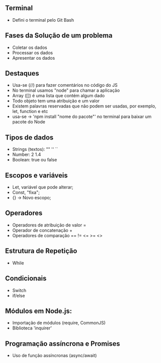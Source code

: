 ## Terminal
- Defini o terminal pelo Git Bash

## Fases da Solução de um problema
- Coletar os dados
- Processar os dados
- Apresentar os dados

## Destaques
- Usa-se (//) para fazer comentários no código do JS
- No terminal usamos "node" para chamar a aplicação
- Array ([]) é uma lista que contém algum dado
- Todo objeto tem uma atribuição e um valor
- Existem palavras reservadas que não podem ser usadas, por exemplo, let, function e etc
- usa-se -> 'npm install "nome do pacote"' no terminal para baixar um pacote do Node

## Tipos de dados
- Strings (textos): "" '' `` 
- Number: 2 1.4
- Boolean: true ou false

## Escopos e variáveis
- Let, variável que pode alterar;
- Const, "fixa";
- {} -> Novo escopo;

## Operadores
- Operadores de atribuição de valor =
- Operador de concatenação +
- Operadores de comparação == != <= >= <>

## Estrutura de Repetição
- While

## Condicionais
- Switch
- if/else

## Módulos em Node.js:
- Importação de módulos (require, CommonJS)
- Biblioteca 'inquirer'

## Programação assíncrona e Promises
- Uso de função assíncronas (async/await)